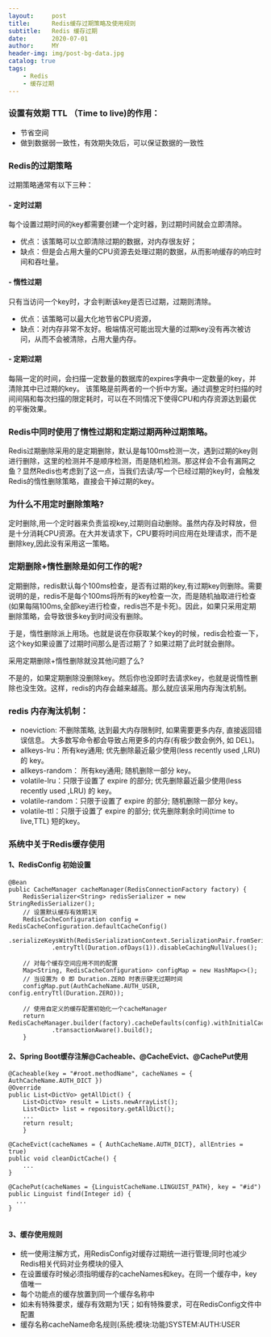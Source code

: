 ```yaml
---
layout:     post
title:      Redis缓存过期策略及使用规则
subtitle:   Redis 缓存过期
date:       2020-07-01
author:     MY
header-img: img/post-bg-data.jpg
catalog: true
tags:
    - Redis
    - 缓存过期
---
```

### 设置有效期 TTL （Time to live)的作用：
- 节省空间
- 做到数据弱一致性，有效期失效后，可以保证数据的一致性


### Redis的过期策略
过期策略通常有以下三种：

#### - 定时过期
每个设置过期时间的key都需要创建一个定时器，到过期时间就会立即清除。
- 优点：该策略可以立即清除过期的数据，对内存很友好；
- 缺点：但是会占用大量的CPU资源去处理过期的数据，从而影响缓存的响应时间和吞吐量。
#### - 惰性过期
只有当访问一个key时，才会判断该key是否已过期，过期则清除。
- 优点：该策略可以最大化地节省CPU资源，
- 缺点：对内存非常不友好。极端情况可能出现大量的过期key没有再次被访问，从而不会被清除，占用大量内存。
#### - 定期过期
每隔一定的时间，会扫描一定数量的数据库的expires字典中一定数量的key，并清除其中已过期的key。
该策略是前两者的一个折中方案。通过调整定时扫描的时间间隔和每次扫描的限定耗时，可以在不同情况下使得CPU和内存资源达到最优的平衡效果。


### Redis中同时使用了惰性过期和定期过期两种过期策略。
Redis过期删除采用的是定期删除，默认是每100ms检测一次，遇到过期的key则进行删除，这里的检测并不是顺序检测，而是随机检测。那这样会不会有漏网之鱼？显然Redis也考虑到了这一点，当我们去读/写一个已经过期的key时，会触发Redis的惰性删除策略，直接会干掉过期的key。

### 为什么不用定时删除策略?
定时删除,用一个定时器来负责监视key,过期则自动删除。虽然内存及时释放，但是十分消耗CPU资源。在大并发请求下，CPU要将时间应用在处理请求，而不是删除key,因此没有采用这一策略。

### 定期删除+惰性删除是如何工作的呢?
定期删除，redis默认每个100ms检查，是否有过期的key,有过期key则删除。需要说明的是，redis不是每个100ms将所有的key检查一次，而是随机抽取进行检查(如果每隔100ms,全部key进行检查，redis岂不是卡死)。因此，如果只采用定期删除策略，会导致很多key到时间没有删除。

于是，惰性删除派上用场。也就是说在你获取某个key的时候，redis会检查一下，这个key如果设置了过期时间那么是否过期了？如果过期了此时就会删除。

采用定期删除+惰性删除就没其他问题了么?

不是的，如果定期删除没删除key。然后你也没即时去请求key，也就是说惰性删除也没生效。这样，redis的内存会越来越高。那么就应该采用内存淘汰机制。

### redis 内存淘汰机制：
- noeviction: 不删除策略, 达到最大内存限制时, 如果需要更多内存, 直接返回错误信息。 大多数写命令都会导致占用更多的内存(有极少数会例外, 如 DEL)。
- allkeys-lru：所有key通用; 优先删除最近最少使用(less recently used ,LRU) 的 key。
- allkeys-random： 所有key通用; 随机删除一部分 key。
- volatile-lru：只限于设置了 expire 的部分; 优先删除最近最少使用(less recently used ,LRU) 的 key。
- volatile-random：只限于设置了 expire 的部分; 随机删除一部分 key。
- volatile-ttl：只限于设置了 expire 的部分; 优先删除剩余时间(time to live,TTL) 短的key。



### 系统中关于Redis缓存使用
#### 1、RedisConfig 初始设置
```
@Bean
public CacheManager cacheManager(RedisConnectionFactory factory) {
	RedisSerializer<String> redisSerializer = new StringRedisSerializer();
	// 设置默认缓存有效期1天
	RedisCacheConfiguration config = RedisCacheConfiguration.defaultCacheConfig()
			.serializeKeysWith(RedisSerializationContext.SerializationPair.fromSerializer(redisSerializer))
			.entryTtl(Duration.ofDays(1)).disableCachingNullValues();

	// 对每个缓存空间应用不同的配置
	Map<String, RedisCacheConfiguration> configMap = new HashMap<>();
	// 当设置为 0 即 Duration.ZERO 时表示键无过期时间
	configMap.put(AuthCacheName.AUTH_USER, config.entryTtl(Duration.ZERO));

	// 使用自定义的缓存配置初始化一个cacheManager
	return RedisCacheManager.builder(factory).cacheDefaults(config).withInitialCacheConfigurations(configMap)
			.transactionAware().build();
	}
```

#### 2、Spring Boot缓存注解@Cacheable、@CacheEvict、@CachePut使用

```
@Cacheable(key = "#root.methodName", cacheNames = { AuthCacheName.AUTH_DICT })
@Override
public List<DictVo> getAllDict() {
	List<DictVo> result = Lists.newArrayList();
	List<Dict> list = repository.getAllDict();
	...
	return result;
	}

@CacheEvict(cacheNames = { AuthCacheName.AUTH_DICT}, allEntries = true)
public void cleanDictCache() {
	...
}

@CachePut(cacheNames = {LinguistCacheName.LINGUIST_PATH}, key = "#id")
public Linguist find(Integer id) {
  ...
}
   
```

#### 3、缓存使用规则
- 统一使用注解方式，用RedisConfig对缓存过期统一进行管理;同时也减少Redis相关代码对业务模块的侵入
- 在设置缓存时候必须指明缓存的cacheNames和key。在同一个缓存中，key值唯一
- 每个功能点的缓存放置到同一个缓存名称中
- 如未有特殊要求，缓存有效期为1天；如有特殊要求，可在RedisConfig文件中配置
- 缓存名称cacheName命名规则(系统:模块:功能)SYSTEM:AUTH:USER
